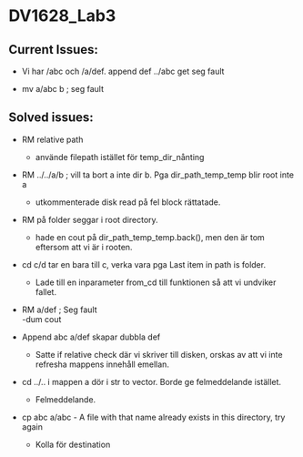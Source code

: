 # DV1628_Lab3

## Current Issues:

* Vi har /abc och /a/def. append def ../abc get seg fault

* mv a/abc b ; seg fault



## Solved issues:
* RM relative path
    - använde filepath istället för temp_dir_nånting
* RM ../../a/b ; vill ta bort a inte dir b. Pga dir_path_temp_temp blir root inte a 
    - utkommenterade disk read på fel block rättatade.
* RM på folder seggar i root directory.
    - hade en cout på dir_path_temp_temp.back(), men den är tom eftersom att vi är i rooten.
* cd c/d tar en bara till c, verka vara pga Last item in path is folder.
    - Lade till en inparameter from_cd till funktionen så att vi undviker fallet.

* RM a/def ; Seg fault  
    -dum cout

* Append abc a/def skapar dubbla def 
    - Satte if relative check där vi skriver till disken, orskas av att vi inte refresha mappens innehåll emellan.


* cd ../.. i mappen a dör i str to vector. Borde ge felmeddelande istället.
    - Felmeddelande.

* cp abc a/abc - A file with that name already exists in this directory, try again
    - Kolla för destination 